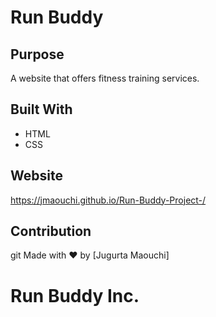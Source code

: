 # Run Buddy

## Purpose
A website that offers fitness training services.

## Built With
* HTML
* CSS

## Website
https://jmaouchi.github.io/Run-Buddy-Project-/

## Contribution
git Made with ❤️ by [Jugurta Maouchi] 

# Run Buddy Inc.